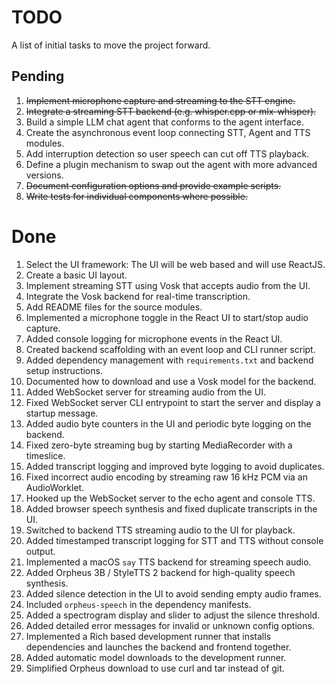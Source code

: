 # TODO

A list of initial tasks to move the project forward.

## Pending

1. ~~Implement microphone capture and streaming to the STT engine.~~
1. ~~Integrate a streaming STT backend (e.g. whisper.cpp or mlx-whisper).~~
1. Build a simple LLM chat agent that conforms to the agent interface.
1. Create the asynchronous event loop connecting STT, Agent and TTS modules.
1. Add interruption detection so user speech can cut off TTS playback.
1. Define a plugin mechanism to swap out the agent with more advanced versions.
1. ~~Document configuration options and provide example scripts.~~
1. ~~Write tests for individual components where possible.~~

# Done

1. Select the UI framework: The UI will be web based and will use ReactJS.
1. Create a basic UI layout.
1. Implement streaming STT using Vosk that accepts audio from the UI.
1. Integrate the Vosk backend for real-time transcription.
1. Add README files for the source modules.
1. Implemented a microphone toggle in the React UI to start/stop audio capture.
1. Added console logging for microphone events in the React UI.
1. Created backend scaffolding with an event loop and CLI runner script.
1. Added dependency management with `requirements.txt` and backend setup instructions.
1. Documented how to download and use a Vosk model for the backend.
1. Added WebSocket server for streaming audio from the UI.
1. Fixed WebSocket server CLI entrypoint to start the server and display a
   startup message.
1. Added audio byte counters in the UI and periodic byte logging on the backend.
1. Fixed zero-byte streaming bug by starting MediaRecorder with a timeslice.
1. Added transcript logging and improved byte logging to avoid duplicates.
1. Fixed incorrect audio encoding by streaming raw 16 kHz PCM via an AudioWorklet.
1. Hooked up the WebSocket server to the echo agent and console TTS.
1. Added browser speech synthesis and fixed duplicate transcripts in the UI.
1. Switched to backend TTS streaming audio to the UI for playback.
1. Added timestamped transcript logging for STT and TTS without console output.
1. Implemented a macOS `say` TTS backend for streaming speech audio.
1. Added Orpheus 3B / StyleTTS 2 backend for high-quality speech synthesis.
1. Added silence detection in the UI to avoid sending empty audio frames.
1. Included `orpheus-speech` in the dependency manifests.
1. Added a spectrogram display and slider to adjust the silence threshold.
1. Added detailed error messages for invalid or unknown config options.
1. Implemented a Rich based development runner that installs dependencies and
   launches the backend and frontend together.
1. Added automatic model downloads to the development runner.
1. Simplified Orpheus download to use curl and tar instead of git.

